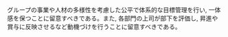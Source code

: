 グループの事業や人材の多様性を考慮した公平で体系的な目標管理を行い, 一体感を保つことに留意すべきである。また, 各部門の上司が部下を評価し, 昇進や賞与に反映させるなど動機づけを行うことに留意すべきである。
